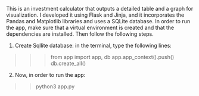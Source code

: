This is an investment calculator that outputs a detailed table and a graph for visualization.
I developed it using Flask and Jinja, and it incorporates the Pandas and Matplotlib libraries and uses a SQLite database.
In order to run the app, make sure that a virtual environment is created and that the dependencies are 
installed. Then follow the following steps.
1. Create Sqllite database: in the terminal, type the following lines:
  >>> from app import app, db
  >>> app.app_context().push()
  >>> db.create_all()
2. Now, in order to run the app:
  >> python3 app.py
